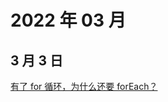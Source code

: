 # 2022 年 03 月

## 3 月 3 日

[有了 for 循环，为什么还要 forEach？](https://juejin.cn/post/7018097650687803422) <Badge type="tip" text="技术" />
